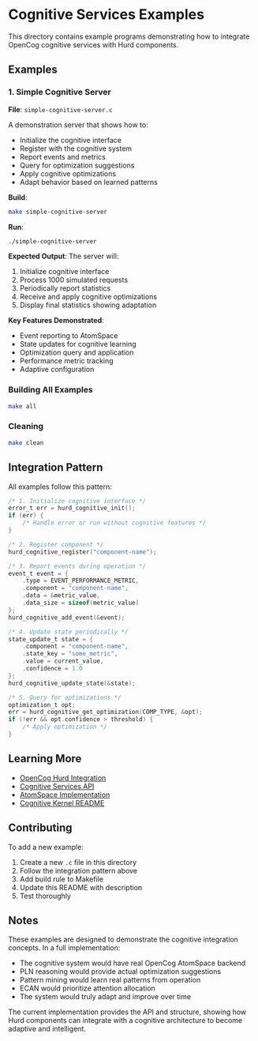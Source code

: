 # Cognitive Services Examples

This directory contains example programs demonstrating how to integrate OpenCog cognitive services with Hurd components.

## Examples

### 1. Simple Cognitive Server

**File**: `simple-cognitive-server.c`

A demonstration server that shows how to:
- Initialize the cognitive interface
- Register with the cognitive system
- Report events and metrics
- Query for optimization suggestions
- Apply cognitive optimizations
- Adapt behavior based on learned patterns

**Build**:
```bash
make simple-cognitive-server
```

**Run**:
```bash
./simple-cognitive-server
```

**Expected Output**:
The server will:
1. Initialize cognitive interface
2. Process 1000 simulated requests
3. Periodically report statistics
4. Receive and apply cognitive optimizations
5. Display final statistics showing adaptation

**Key Features Demonstrated**:
- Event reporting to AtomSpace
- State updates for cognitive learning
- Optimization query and application
- Performance metric tracking
- Adaptive configuration

### Building All Examples

```bash
make all
```

### Cleaning

```bash
make clean
```

## Integration Pattern

All examples follow this pattern:

```c
/* 1. Initialize cognitive interface */
error_t err = hurd_cognitive_init();
if (err) {
    /* Handle error or run without cognitive features */
}

/* 2. Register component */
hurd_cognitive_register("component-name");

/* 3. Report events during operation */
event_t event = {
    .type = EVENT_PERFORMANCE_METRIC,
    .component = "component-name",
    .data = &metric_value,
    .data_size = sizeof(metric_value)
};
hurd_cognitive_add_event(&event);

/* 4. Update state periodically */
state_update_t state = {
    .component = "component-name",
    .state_key = "some_metric",
    .value = current_value,
    .confidence = 1.0
};
hurd_cognitive_update_state(&state);

/* 5. Query for optimizations */
optimization_t opt;
err = hurd_cognitive_get_optimization(COMP_TYPE, &opt);
if (!err && opt.confidence > threshold) {
    /* Apply optimization */
}
```

## Learning More

- [OpenCog Hurd Integration](../../docs/OPENCOG_HURD_INTEGRATION.md)
- [Cognitive Services API](../../docs/COGNITIVE_SERVICES_API.md)
- [AtomSpace Implementation](../atomspace/)
- [Cognitive Kernel README](../README.md)

## Contributing

To add a new example:

1. Create a new `.c` file in this directory
2. Follow the integration pattern above
3. Add build rule to Makefile
4. Update this README with description
5. Test thoroughly

## Notes

These examples are designed to demonstrate the cognitive integration concepts. In a full implementation:

- The cognitive system would have real OpenCog AtomSpace backend
- PLN reasoning would provide actual optimization suggestions
- Pattern mining would learn real patterns from operation
- ECAN would prioritize attention allocation
- The system would truly adapt and improve over time

The current implementation provides the API and structure, showing how Hurd components can integrate with a cognitive architecture to become adaptive and intelligent.
